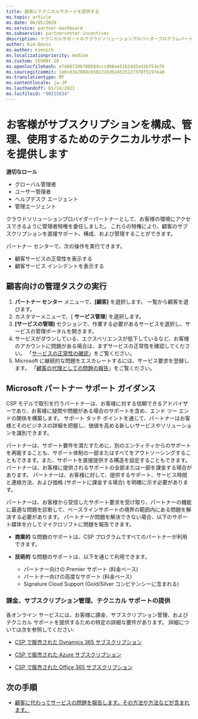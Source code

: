 ```yaml
---
title: 顧客にテクニカルサポートを提供する
ms.topic: article
ms.date: 06/05/2020
ms.service: partner-dashboard
ms.subservice: partnercenter-incentives
description: テクニカルサポートのクラウドソリューションプロバイダープログラムパートナーがお客様に提供できる技術サポートの種類について説明します。
author: Kim-Davis
ms.author: kimnich
ms.localizationpriority: medium
ms.custom: SEOMAY.20
ms.openlocfilehash: e7488720bf0028dcccd86ee51b18d2a42b753e76
ms.sourcegitcommit: 1a0c83e2089cb58221bdb24525127378f5197ea8
ms.translationtype: MT
ms.contentlocale: ja-JP
ms.lasthandoff: 01/14/2021
ms.locfileid: "98215834"
---
```

# <a name="provide-technical-support-to-help-customers-configure-manage-and-use-their-subscriptions"></a>お客様がサブスクリプションを構成、管理、使用するためのテクニカルサポートを提供します


**適切なロール**

- グローバル管理者
- ユーザー管理者
- ヘルプデスク エージェント
- 管理エージェント

クラウドソリューションプロバイダーパートナーとして、お客様の環境にアクセスできるように管理者特権を委任しました。 これらの特権により、顧客のサブスクリプションを直接サポート、構成、および管理することができます。

パートナー センターで、次の操作を実行できます。

- 顧客サービスの正常性を表示する
- 顧客サービス インシデントを表示する

## <a name="perform-admin-tasks-for-your-customers"></a>顧客向けの管理タスクの実行

1. **パートナー センター** メニューで、**[顧客]** を選択します。 一覧から顧客を選びます。
2. カスタマーメニューで、[ **サービス管理**] を選択します。
3. **[サービスの管理]** セクションで、作業する必要があるサービスを選択し、サービスの管理ポータルを開きます。
4. サービスがダウンしている、エクスペリエンスが低下しているなど、お客様のアカウントに問題がある場合は、まずサービスの正常性を確認してください。 「[サービスの正常性の確認](check-service-health.md)」をご覧ください。
5. Microsoft に継続的な問題をエスカレートするには、サービス要求を登録します。 「[顧客の代理としての問題の報告](report-problems-on-behalf-of-a-customer.md)」をご覧ください。

## <a name="microsoft-partner-support-guidance"></a>Microsoft パートナー サポート ガイダンス

CSP モデルで取引を行うパートナーは、お客様に対する信頼できるアドバイザーであり、お客様に疑問や問題がある場合のサポートを含め、エンド ツー エンドの関係を構築します。 サポート タッチ ポイントを通じて、パートナーはお客様とそのビジネスの詳細を把握し、価値を高める新しいサービスやソリューションを識別できます。

パートナーは、サポート要件を満たすために、別のエンティティからのサポートを再販することも、サポート体制の一部またはすべてをアウトソーシングすることもできます。また、サポートを直接提供する構造を設定することもできます。  パートナーは、お客様に提供されるサポートの全部または一部を課金する場合があります。 パートナーは、お客様に対して、提供するサポート、サービス時間と連絡方法、および価格 (サポートに課金する場合) を明確に示す必要があります。 

パートナーは、お客様から受信したサポート要求を受け取り、パートナーの機能に最適な問題を診断して、ベースラインサポートの境界の範囲内にある問題を解決する必要があります。 パートナーが問題を解決できない場合、以下のサポート媒体を介してマイクロソフトに問題を報告できます。

- **商業的** な問題のサポートは、CSP プログラムですべてのパートナーが利用できます。

- **技術的** な問題のサポートは、以下を通じて利用できます。

  - パートナー向けの Premier サポート (料金ベース)
  - パートナー向けの高度なサポート (料金ベース)
  - Signature Cloud Support (Gold/Silver コンピテンシーに含まれる)

### <a name="providing-billing-subscription-management-and-technical-support"></a>課金、サブスクリプション管理、テクニカル サポートの提供 

各オンライン サービスには、お客様に課金、サブスクリプション管理、およびテクニカル サポートを提供するための特定の詳細な要件があります。 詳細については次を参照してください:

- [CSP で販売された Dynamics 365 サブスクリプション](https://www.microsoftpartnercommunity.com/t5/CSP/Microsoft-Partner-Support-Guidance/m-p/5262#M30)

- [CSP で販売された Azure サブスクリプション](https://www.microsoftpartnercommunity.com/t5/CSP/Microsoft-Partner-Support-Guidance/m-p/5263#M31)

- [CSP で販売された Office 365 サブスクリプション](https://www.microsoftpartnercommunity.com/t5/CSP/Microsoft-Partner-Support-Guidance/m-p/5264#M32)

## <a name="next-steps"></a>次の手順

- [顧客に代わってサービスの問題を報告します。その方法や方法などが含まれます。](report-problems-on-behalf-of-a-customer.md)